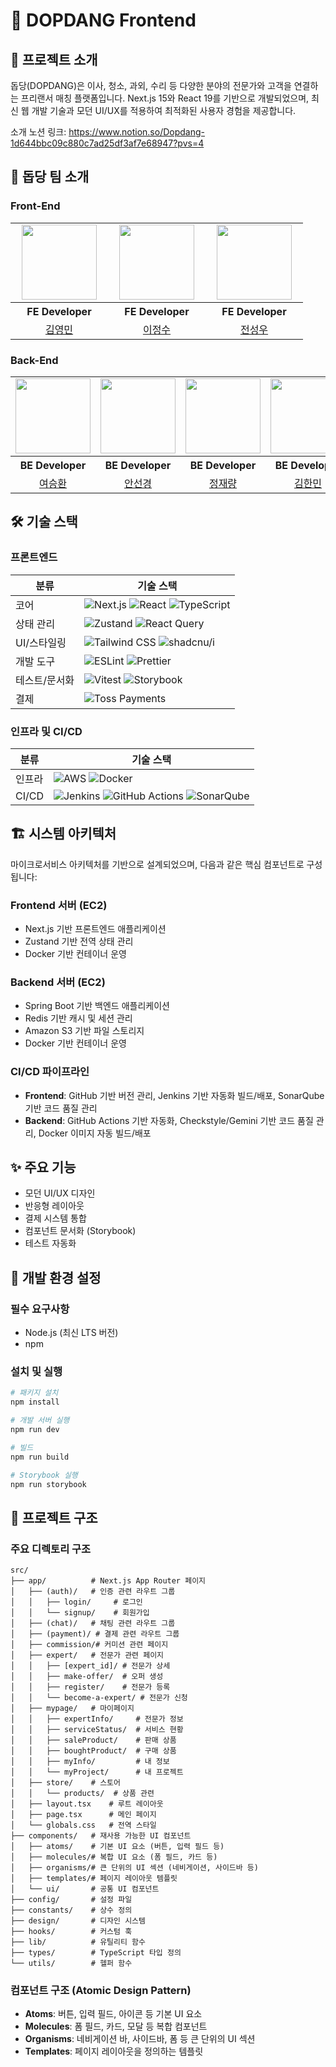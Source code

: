 # 🚀 DOPDANG Frontend

## 📝 프로젝트 소개

돕당(DOPDANG)은 이사, 청소, 과외, 수리 등 다양한 분야의 전문가와 고객을 연결하는 프리랜서 매칭 플랫폼입니다. Next.js 15와 React 19를 기반으로 개발되었으며, 최신 웹 개발 기술과 모던 UI/UX를 적용하여 최적화된 사용자 경험을 제공합니다.

소개 노션 링크: <a src="https://www.notion.so/Dopdang-1d644bbc09c880c7ad25df3af7e68947?pvs=4">https://www.notion.so/Dopdang-1d644bbc09c880c7ad25df3af7e68947?pvs=4</a>
## 👥 돕당 팀 소개

### Front-End

<table>
  <tbody>
    <tr>
      <td align="center"><img src="https://avatars.githubusercontent.com/u/38457985?v=4" width="120" /></td>
      <td align="center"><img src="https://avatars.githubusercontent.com/u/92345556?v=4" width="120" /></td>
      <td align="center"><img src="https://avatars.githubusercontent.com/u/172955596?v=4" width="120" /></td>
    </tr>
    <tr>
      <th align="center">FE Developer</th>
      <th align="center">FE Developer</th>
      <th align="center">FE Developer</th>
    </tr>
    <tr>
      <td align="center" width="140"><a href="https://github.com/kimyougmin">김영민</a></td>
      <td align="center" width="140"><a href="https://github.com/jjeongsu">이정수</a></td>
      <td align="center" width="140"><a href="https://github.com/Castillou">전성우</a></td>
    </tr>
  </tbody>
</table>

### Back-End

<table>
  <tbody>
    <tr>
      <td align="center"><img src="https://avatars.githubusercontent.com/u/181095684?v=4" width="120" /></td>
      <td align="center"><img src="https://avatars.githubusercontent.com/u/149341161?v=4" width="120" /></td>
      <td align="center"><img src="https://avatars.githubusercontent.com/u/188828821?v=4" width="120" /></td>
      <td align="center"><img src="https://avatars.githubusercontent.com/u/130281920?v=4" width="120" /></td>
      <td align="center"><img src="https://avatars.githubusercontent.com/u/96731051?v=4" width="120" /></td>
    </tr>
    <tr>
      <th align="center">BE Developer</th>
      <th align="center">BE Developer</th>
      <th align="center">BE Developer</th>
      <th align="center">BE Developer</th>
      <th align="center">BE Developer</th>
    </tr>
    <tr>
      <td align="center" width="140"><a href="https://github.com/Amor-manet">여승환</a></td>
      <td align="center" width="140"><a href="https://github.com/sungyeong98">안선경</a></td>
      <td align="center" width="140"><a href="https://github.com/quiemew0">정재량</a></td>
      <td align="center" width="140"><a href="https://github.com/1m1nkim">김한민</a></td>
      <td align="center" width="140"><a href="https://github.com/rOyalFruit">문경환</a></td>
    </tr>
  </tbody>
</table>

## 🛠 기술 스택

### 프론트엔드

| 분류          | 기술 스택                                                                                                                                                                                                                                                                                                                     |
| ------------- | ----------------------------------------------------------------------------------------------------------------------------------------------------------------------------------------------------------------------------------------------------------------------------------------------------------------------------- |
| 코어          | ![Next.js](https://img.shields.io/badge/Next.js-000000?style=for-the-badge&logo=Next.js&logoColor=white) ![React](https://img.shields.io/badge/React-61DAFB?style=for-the-badge&logo=React&logoColor=black) ![TypeScript](https://img.shields.io/badge/TypeScript-3178C6?style=for-the-badge&logo=TypeScript&logoColor=white) |
| 상태 관리     | ![Zustand](https://img.shields.io/badge/Zustand-764ABC?style=for-the-badge&logo=Zustand&logoColor=white) ![React Query](https://img.shields.io/badge/React_Query-FF4154?style=for-the-badge&logo=React&logoColor=white)                                                                                                       |
| UI/스타일링   | ![Tailwind CSS](https://img.shields.io/badge/Tailwind_CSS-38B2AC?style=for-the-badge&logo=Tailwind-CSS&logoColor=white) ![shadcnu/i](https://img.shields.io/badge/shadcnui-000000?style=for-the-badge&logo=shadcnui&logoColor=white)                                                                                          |
| 개발 도구     | ![ESLint](https://img.shields.io/badge/ESLint-4B32C3?style=for-the-badge&logo=ESLint&logoColor=white) ![Prettier](https://img.shields.io/badge/Prettier-1A2B34?style=for-the-badge&logo=Prettier&logoColor=white)                                                                                                             |
| 테스트/문서화 | ![Vitest](https://img.shields.io/badge/Vitest-6E9F18?style=for-the-badge&logo=Vitest&logoColor=white) ![Storybook](https://img.shields.io/badge/Storybook-FF4785?style=for-the-badge&logo=Storybook&logoColor=white)                                                                                                          |
| 결제          | ![Toss Payments](https://img.shields.io/badge/Toss_Payments-0064FF?style=for-the-badge&logo=Toss&logoColor=white)                                                                                                                                                                                                             |

### 인프라 및 CI/CD

| 분류   | 기술 스택                                                                                                                                                                                                                                                                                                                                                                                                   |
| ------ | ----------------------------------------------------------------------------------------------------------------------------------------------------------------------------------------------------------------------------------------------------------------------------------------------------------------------------------------------------------------------------------------------------------- |
| 인프라 | ![AWS](https://img.shields.io/badge/AWS-EC2-232F3E?style=for-the-badge&logo=Amazon-AWS&logoColor=white&labelColor=232F3E) ![Docker](https://img.shields.io/badge/Docker-2496ED?style=for-the-badge&logo=Docker&logoColor=white&labelColor=2496ED)                                                                                                                                                           |
| CI/CD  | ![Jenkins](https://img.shields.io/badge/Jenkins-D24939?style=for-the-badge&logo=Jenkins&logoColor=white&labelColor=D24939) ![GitHub Actions](https://img.shields.io/badge/GitHub_Actions-2088FF?style=for-the-badge&logo=GitHub-Actions&logoColor=white&labelColor=2088FF) ![SonarQube](https://img.shields.io/badge/SonarQube-4E9BCD?style=for-the-badge&logo=SonarQube&logoColor=white&labelColor=4E9BCD) |

## 🏗 시스템 아키텍처

마이크로서비스 아키텍처를 기반으로 설계되었으며, 다음과 같은 핵심 컴포넌트로 구성됩니다:

### Frontend 서버 (EC2)

- Next.js 기반 프론트엔드 애플리케이션
- Zustand 기반 전역 상태 관리
- Docker 기반 컨테이너 운영

### Backend 서버 (EC2)

- Spring Boot 기반 백엔드 애플리케이션
- Redis 기반 캐시 및 세션 관리
- Amazon S3 기반 파일 스토리지
- Docker 기반 컨테이너 운영

### CI/CD 파이프라인

- **Frontend**: GitHub 기반 버전 관리, Jenkins 기반 자동화 빌드/배포, SonarQube 기반 코드 품질 관리
- **Backend**: GitHub Actions 기반 자동화, Checkstyle/Gemini 기반 코드 품질 관리, Docker 이미지 자동 빌드/배포

## ✨ 주요 기능

- 모던 UI/UX 디자인
- 반응형 레이아웃
- 결제 시스템 통합
- 컴포넌트 문서화 (Storybook)
- 테스트 자동화

## 🔧 개발 환경 설정

### 필수 요구사항

- Node.js (최신 LTS 버전)
- npm

### 설치 및 실행

```bash
# 패키지 설치
npm install

# 개발 서버 실행
npm run dev

# 빌드
npm run build

# Storybook 실행
npm run storybook
```

## 📁 프로젝트 구조

### 주요 디렉토리 구조

```
src/
├── app/          # Next.js App Router 페이지
│   ├── (auth)/   # 인증 관련 라우트 그룹
│   │   ├── login/     # 로그인
│   │   └── signup/    # 회원가입
│   ├── (chat)/   # 채팅 관련 라우트 그룹
│   ├── (payment)/ # 결제 관련 라우트 그룹
│   ├── commission/# 커미션 관련 페이지
│   ├── expert/   # 전문가 관련 페이지
│   │   ├── [expert_id]/ # 전문가 상세
│   │   ├── make-offer/  # 오퍼 생성
│   │   ├── register/    # 전문가 등록
│   │   └── become-a-expert/ # 전문가 신청
│   ├── mypage/   # 마이페이지
│   │   ├── expertInfo/     # 전문가 정보
│   │   ├── serviceStatus/  # 서비스 현황
│   │   ├── saleProduct/    # 판매 상품
│   │   ├── boughtProduct/  # 구매 상품
│   │   ├── myInfo/         # 내 정보
│   │   └── myProject/      # 내 프로젝트
│   ├── store/    # 스토어
│   │   └── products/  # 상품 관련
│   ├── layout.tsx    # 루트 레이아웃
│   ├── page.tsx      # 메인 페이지
│   └── globals.css   # 전역 스타일
├── components/   # 재사용 가능한 UI 컴포넌트
│   ├── atoms/    # 기본 UI 요소 (버튼, 입력 필드 등)
│   ├── molecules/# 복합 UI 요소 (폼 필드, 카드 등)
│   ├── organisms/# 큰 단위의 UI 섹션 (네비게이션, 사이드바 등)
│   ├── templates/# 페이지 레이아웃 템플릿
│   └── ui/       # 공통 UI 컴포넌트
├── config/       # 설정 파일
├── constants/    # 상수 정의
├── design/       # 디자인 시스템
├── hooks/        # 커스텀 훅
├── lib/          # 유틸리티 함수
├── types/        # TypeScript 타입 정의
└── utils/        # 헬퍼 함수
```

### 컴포넌트 구조 (Atomic Design Pattern)

- **Atoms**: 버튼, 입력 필드, 아이콘 등 기본 UI 요소
- **Molecules**: 폼 필드, 카드, 모달 등 복합 컴포넌트
- **Organisms**: 네비게이션 바, 사이드바, 폼 등 큰 단위의 UI 섹션
- **Templates**: 페이지 레이아웃을 정의하는 템플릿
